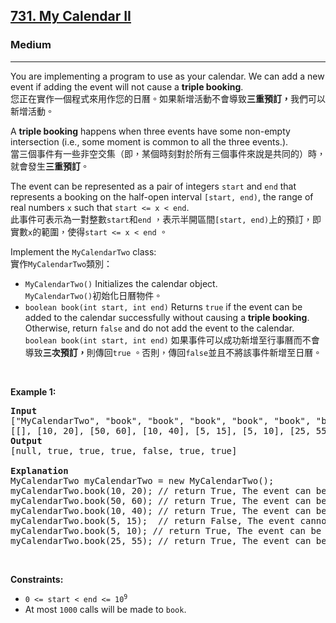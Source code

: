 <h2><a href="https://leetcode.com/problems/my-calendar-ii/">731. My Calendar II</a></h2><h3>Medium</h3><hr><div><p data-immersive-translate-walked="dac2e6ad-8409-4648-a180-6e457eb0a493" data-immersive-translate-paragraph="1">You are implementing a program to use as your calendar. We can add a new event if adding the event will not cause a <strong data-immersive-translate-walked="dac2e6ad-8409-4648-a180-6e457eb0a493">triple booking</strong>.<font class="notranslate immersive-translate-target-wrapper" data-immersive-translate-translation-element-mark="1" lang="zh-TW"><br><font class="notranslate immersive-translate-target-translation-theme-none immersive-translate-target-translation-block-wrapper-theme-none immersive-translate-target-translation-block-wrapper" data-immersive-translate-translation-element-mark="1"><font class="notranslate immersive-translate-target-inner immersive-translate-target-translation-theme-none-inner" data-immersive-translate-translation-element-mark="1">您正在實作一個程式來用作您的日曆。如果新增活動不會導致<strong data-immersive-translate-walked="dac2e6ad-8409-4648-a180-6e457eb0a493">三重預訂，</strong>我們可以新增活動。</font></font></font></p>

<p data-immersive-translate-walked="dac2e6ad-8409-4648-a180-6e457eb0a493" data-immersive-translate-paragraph="1">A <strong data-immersive-translate-walked="dac2e6ad-8409-4648-a180-6e457eb0a493">triple booking</strong> happens when three events have some non-empty intersection (i.e., some moment is common to all the three events.).<font class="notranslate immersive-translate-target-wrapper" data-immersive-translate-translation-element-mark="1" lang="zh-TW"><br><font class="notranslate immersive-translate-target-translation-theme-none immersive-translate-target-translation-block-wrapper-theme-none immersive-translate-target-translation-block-wrapper" data-immersive-translate-translation-element-mark="1"><font class="notranslate immersive-translate-target-inner immersive-translate-target-translation-theme-none-inner" data-immersive-translate-translation-element-mark="1">當三個事件有一些非空交集（即，某個時刻對於所有三個事件來說是共同的）時，就會發生<strong data-immersive-translate-walked="dac2e6ad-8409-4648-a180-6e457eb0a493">三重預訂</strong>。</font></font></font></p>

<p data-immersive-translate-walked="dac2e6ad-8409-4648-a180-6e457eb0a493" data-immersive-translate-paragraph="1">The event can be represented as a pair of integers <code data-immersive-translate-walked="dac2e6ad-8409-4648-a180-6e457eb0a493">start</code> and <code data-immersive-translate-walked="dac2e6ad-8409-4648-a180-6e457eb0a493">end</code> that represents a booking on the half-open interval <code data-immersive-translate-walked="dac2e6ad-8409-4648-a180-6e457eb0a493">[start, end)</code>, the range of real numbers <code data-immersive-translate-walked="dac2e6ad-8409-4648-a180-6e457eb0a493">x</code> such that <code data-immersive-translate-walked="dac2e6ad-8409-4648-a180-6e457eb0a493">start &lt;= x &lt; end</code>.<font class="notranslate immersive-translate-target-wrapper" data-immersive-translate-translation-element-mark="1" lang="zh-TW"><br><font class="notranslate immersive-translate-target-translation-theme-none immersive-translate-target-translation-block-wrapper-theme-none immersive-translate-target-translation-block-wrapper" data-immersive-translate-translation-element-mark="1"><font class="notranslate immersive-translate-target-inner immersive-translate-target-translation-theme-none-inner" data-immersive-translate-translation-element-mark="1">此事件可表示為一對整數<code data-immersive-translate-walked="dac2e6ad-8409-4648-a180-6e457eb0a493">start</code>和<code data-immersive-translate-walked="dac2e6ad-8409-4648-a180-6e457eb0a493">end</code> ，表示半開區間<code data-immersive-translate-walked="dac2e6ad-8409-4648-a180-6e457eb0a493">[start, end)</code>上的預訂，即實數<code data-immersive-translate-walked="dac2e6ad-8409-4648-a180-6e457eb0a493">x</code>的範圍，使得<code data-immersive-translate-walked="dac2e6ad-8409-4648-a180-6e457eb0a493">start &lt;= x &lt; end</code> 。</font></font></font></p>

<p data-immersive-translate-walked="dac2e6ad-8409-4648-a180-6e457eb0a493" data-immersive-translate-paragraph="1">Implement the <code data-immersive-translate-walked="dac2e6ad-8409-4648-a180-6e457eb0a493">MyCalendarTwo</code> class:<font class="notranslate immersive-translate-target-wrapper" data-immersive-translate-translation-element-mark="1" lang="zh-TW"><br><font class="notranslate immersive-translate-target-translation-theme-none immersive-translate-target-translation-block-wrapper-theme-none immersive-translate-target-translation-block-wrapper" data-immersive-translate-translation-element-mark="1"><font class="notranslate immersive-translate-target-inner immersive-translate-target-translation-theme-none-inner" data-immersive-translate-translation-element-mark="1">實作<code data-immersive-translate-walked="dac2e6ad-8409-4648-a180-6e457eb0a493">MyCalendarTwo</code>類別：</font></font></font></p>

<ul>
	<li data-immersive-translate-walked="dac2e6ad-8409-4648-a180-6e457eb0a493" data-immersive-translate-paragraph="1"><code data-immersive-translate-walked="dac2e6ad-8409-4648-a180-6e457eb0a493">MyCalendarTwo()</code> Initializes the calendar object.<font class="notranslate immersive-translate-target-wrapper" data-immersive-translate-translation-element-mark="1" lang="zh-TW"><br><font class="notranslate immersive-translate-target-translation-theme-none immersive-translate-target-translation-block-wrapper-theme-none immersive-translate-target-translation-block-wrapper" data-immersive-translate-translation-element-mark="1"><font class="notranslate immersive-translate-target-inner immersive-translate-target-translation-theme-none-inner" data-immersive-translate-translation-element-mark="1"><code data-immersive-translate-walked="dac2e6ad-8409-4648-a180-6e457eb0a493">MyCalendarTwo()</code>初始化日曆物件。</font></font></font></li>
	<li data-immersive-translate-walked="dac2e6ad-8409-4648-a180-6e457eb0a493" data-immersive-translate-paragraph="1"><code data-immersive-translate-walked="dac2e6ad-8409-4648-a180-6e457eb0a493">boolean book(int start, int end)</code> Returns <code data-immersive-translate-walked="dac2e6ad-8409-4648-a180-6e457eb0a493">true</code> if the event can be added to the calendar successfully without causing a <strong data-immersive-translate-walked="dac2e6ad-8409-4648-a180-6e457eb0a493">triple booking</strong>. Otherwise, return <code data-immersive-translate-walked="dac2e6ad-8409-4648-a180-6e457eb0a493">false</code> and do not add the event to the calendar.<font class="notranslate immersive-translate-target-wrapper" data-immersive-translate-translation-element-mark="1" lang="zh-TW"><br><font class="notranslate immersive-translate-target-translation-theme-none immersive-translate-target-translation-block-wrapper-theme-none immersive-translate-target-translation-block-wrapper" data-immersive-translate-translation-element-mark="1"><font class="notranslate immersive-translate-target-inner immersive-translate-target-translation-theme-none-inner" data-immersive-translate-translation-element-mark="1"> <code data-immersive-translate-walked="dac2e6ad-8409-4648-a180-6e457eb0a493">boolean book(int start, int end)</code> 如果事件可以成功新增至行事曆而不會導致<strong data-immersive-translate-walked="dac2e6ad-8409-4648-a180-6e457eb0a493">三次預訂，</strong>則傳回<code data-immersive-translate-walked="dac2e6ad-8409-4648-a180-6e457eb0a493">true</code> 。否則，傳回<code data-immersive-translate-walked="dac2e6ad-8409-4648-a180-6e457eb0a493">false</code>並且不將該事件新增至日曆。</font></font></font></li>
</ul>

<p>&nbsp;</p>
<p><strong class="example">Example 1:</strong></p>

<pre><strong>Input</strong>
["MyCalendarTwo", "book", "book", "book", "book", "book", "book"]
[[], [10, 20], [50, 60], [10, 40], [5, 15], [5, 10], [25, 55]]
<strong>Output</strong>
[null, true, true, true, false, true, true]

<strong>Explanation</strong>
MyCalendarTwo myCalendarTwo = new MyCalendarTwo();
myCalendarTwo.book(10, 20); // return True, The event can be booked. 
myCalendarTwo.book(50, 60); // return True, The event can be booked. 
myCalendarTwo.book(10, 40); // return True, The event can be double booked. 
myCalendarTwo.book(5, 15);  // return False, The event cannot be booked, because it would result in a triple booking.
myCalendarTwo.book(5, 10); // return True, The event can be booked, as it does not use time 10 which is already double booked.
myCalendarTwo.book(25, 55); // return True, The event can be booked, as the time in [25, 40) will be double booked with the third event, the time [40, 50) will be single booked, and the time [50, 55) will be double booked with the second event.
</pre>

<p>&nbsp;</p>
<p><strong>Constraints:</strong></p>

<ul>
	<li><code>0 &lt;= start &lt; end &lt;= 10<sup>9</sup></code></li>
	<li>At most <code>1000</code> calls will be made to <code>book</code>.</li>
</ul>
</div>